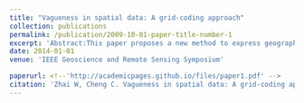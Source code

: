 ```yaml
---
title: "Vagueness in spatial data: A grid-coding approach"
collection: publications
permalink: /publication/2009-10-01-paper-title-number-1
excerpt: 'Abstract:This paper proposes a new method to express geographical objects. The method is based on GeoSOT global subdivision model. With a number of advantages of this model,our method is equipped with accuracy and concision. In addition, we focus on the geographical topology relation computation, the superiority of our method is also obvious.'
date: 2014-01-01
venue: 'IEEE Geoscience and Remote Sensing Symposium'

paperurl: <!--'http://academicpages.github.io/files/paper1.pdf' -->
citation: 'Zhai W, Cheng C. Vagueness in spatial data: A grid-coding approach[C]. proceedings of the 2014 IEEE Geoscience and Remote Sensing Symposium, 2014. IEEE.'
---
```


<!--This paper is about the number 1. The number 2 is left for future work.-->

<!--[Download paper here](http://academicpages.github.io/files/paper1.pdf)-->

<!--Recommended citation: Zhai W, Cheng C. Vagueness in spatial data: A grid-coding approach[C]. proceedings of the 2014 IEEE Geoscience and Remote Sensing Symposium, 2014. IEEE.-->

